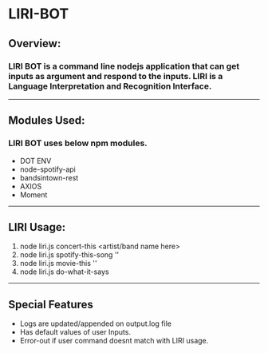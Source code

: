 # LIRI-BOT
## Overview:
### LIRI BOT is a command line nodejs application that can get inputs as argument and respond to the inputs. LIRI is a Language Interpretation and Recognition Interface.
*****************

## Modules Used:
### LIRI BOT uses below npm modules.
* DOT ENV
* node-spotify-api
* bandsintown-rest
* AXIOS
* Moment
*****************

## LIRI Usage:
1. node liri.js concert-this <artist/band name here>
2. node liri.js spotify-this-song '<song name here>'
3. node liri.js movie-this '<movie name here>'
4. node liri.js do-what-it-says   
*****************

## Special Features
* Logs are updated/appended on output.log file
* Has default values of user Inputs.
* Error-out if user command doesnt match with LIRI usage.



